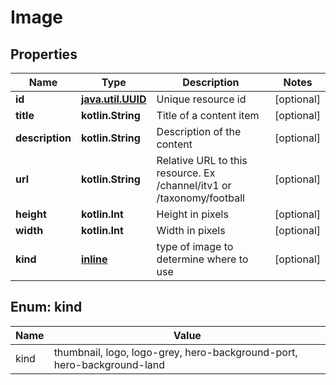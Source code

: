 
# Image

## Properties
Name | Type | Description | Notes
------------ | ------------- | ------------- | -------------
**id** | [**java.util.UUID**](java.util.UUID.md) | Unique resource id |  [optional]
**title** | **kotlin.String** | Title of a content item |  [optional]
**description** | **kotlin.String** | Description of the content |  [optional]
**url** | **kotlin.String** | Relative URL to this resource. Ex /channel/itv1 or /taxonomy/football |  [optional]
**height** | **kotlin.Int** | Height in pixels |  [optional]
**width** | **kotlin.Int** | Width in pixels |  [optional]
**kind** | [**inline**](#Kind) | type of image to determine where to use |  [optional]


<a name="Kind"></a>
## Enum: kind
Name | Value
---- | -----
kind | thumbnail, logo, logo-grey, hero-background-port, hero-background-land



